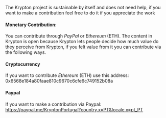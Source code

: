 The Krypton project is sustainable by itself and does not need help, if you want to make a contribution feel free to do it if you appreciate the work

#### Monetary Contribution:
You can contribute through *PayPal* or *Ethereum* (ETH).
The content in Krypton is open because Krypton lets people decide how much value do they perceive from Krypton, if you felt value from it you can contribute via the following ways. 

#### Cryptocurrency
If you want to contribute *Ethereum* (ETH) use this address:
0x6568e184a80faae810c9670c6cfe6c749152b08a

#### Paypal
If you want to make a contribution via Paypal:
https://paypal.me/KryptonPortugal?country.x=PT&locale.x=pt_PT
